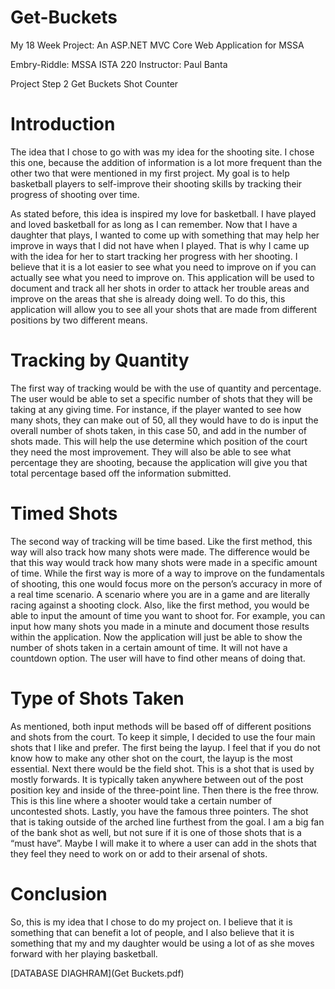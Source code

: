 # Get-Buckets
My 18 Week Project: An ASP.NET MVC Core Web Application for MSSA


Embry-Riddle: MSSA
ISTA 220
Instructor: Paul Banta

Project Step 2
Get Buckets Shot Counter

# Introduction
The idea that I chose to go with was my idea for the shooting site. I chose this one, because the addition of information is a lot more frequent than the other two that were mentioned in my first project. My goal is to help basketball players to self-improve their shooting skills by tracking their progress of shooting over time.


As stated before, this idea is inspired my love for basketball. I have played and loved basketball for as long as I can remember. Now that I have a daughter that plays, I wanted to come up with something that may help her improve in ways that I did not have when I played. That is why I came up with the idea for her to start tracking her progress with her shooting. I believe that it is a lot easier to see what you need to improve on if you can actually see what you need to improve on. This application will be used to document and track all her shots in order to attack her trouble areas and improve on the areas that she is already doing well. To do this, this application will allow you to see all your shots that are made from different positions by two different means.

# Tracking by Quantity
The first way of tracking would be with the use of quantity and percentage. The user would be able to set a specific number of shots that they will be taking at any giving time. For instance, if the player wanted to see how many shots, they can make out of 50, all they would have to do is input the overall number of shots taken, in this case 50, and add in the number of shots made. This will help the use determine which position of the court they need the most improvement. They will also be able to see what percentage they are shooting, because the application will give you that total percentage based off the information submitted.

# Timed Shots
The second way of tracking will be time based. Like the first method, this way will also track how many shots were made. The difference would be that this way would track how many shots were made in a specific amount of time. While the first way is more of a way to improve on the fundamentals of shooting, this one would focus more on the person’s accuracy in more of a real time scenario. A scenario where you are in a game and are literally racing against a shooting clock. Also, like the first method, you would be able to input the amount of time you want to shoot for. For example, you can input how many shots you made in a minute and document those results within the application. Now the application will just be able to show the number of shots taken in a certain amount of time. It will not have a countdown option. The user will have to find other means of doing that. 

# Type of Shots Taken
As mentioned, both input methods will be based off of different positions and shots from the court. To keep it simple, I decided to use the four main shots that I like and prefer. The first being the layup. I feel that if you do not know how to make any other shot on the court, the layup is the most essential. Next there would be the field shot. This is a shot that is used by mostly forwards. It is typically taken anywhere between out of the post position key and inside of the three-point line. Then there is the free throw. This is this line where a shooter would take a certain number of uncontested shots. Lastly, you have the famous three pointers. The shot that is taking outside of the arched line furthest from the goal. I am a big fan of the bank shot as well, but not sure if it is one of those shots that is a “must have”. Maybe I will make it to where a user can add in the shots that they feel they need to work on or add to their arsenal of shots.

# Conclusion
So, this is my idea that I chose to do my project on. I believe that it is something that can benefit a lot of people, and I also believe that it is something that my and my daughter would be using a lot of as she moves forward with her playing basketball.  


[DATABASE DIAGHRAM](Get Buckets.pdf)
